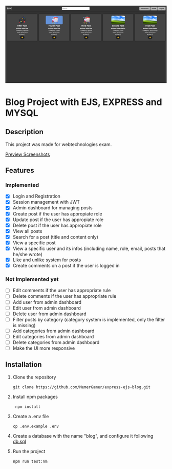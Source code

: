 ![project-image](./public/images/project.png)

# Blog Project with EJS, EXPRESS and MYSQL

## Description

This project was made for webtechnologies exam.

[Preview Screenshots](./project-demo/README.md)

## Features

### Implemented

- [x] Login and Registration
- [x] Session management with JWT
- [x] Admin dashboard for managing posts
- [x] Create post if the user has appropiate role
- [x] Update post if the user has appropiate role
- [x] Delete post if the user has appropiate role
- [x] View all posts
- [x] Search for a post (title and content only)
- [x] View a specific post
- [x] View a specific user and its infos (including name, role, email, posts that he/she wrote)
- [x] Like and unlike system for posts
- [x] Create comments on a post if the user is logged in

### Not Implemented yet

- [ ] Edit comments if the user has appropriate rule
- [ ] Delete comments if the user has appropriate rule
- [ ] Add user from admin dashboard
- [ ] Edit user from admin dashboard
- [ ] Delete user from admin dashboard
- [ ] Filter posts by category (category system is implemented, only the filter is missing)
- [ ] Add categories from admin dashboard
- [ ] Edit categories from admin dashboard
- [ ] Delete categories from admin dashboard
- [ ] Make the UI more responsive

## Installation

1. Clone the repository

   ```console
   git clone https://github.com/MemerGamer/express-ejs-blog.git
   ```

2. Install npm packages

   ```console
    npm install
   ```

3. Create a .env file

   ```console
   cp .env.example .env
   ```

4. Create a database with the name "blog", and configure it following [db.sql](./db-queries/db.sql)

5. Run the project
   ```console
   npm run test:nm
   ```
